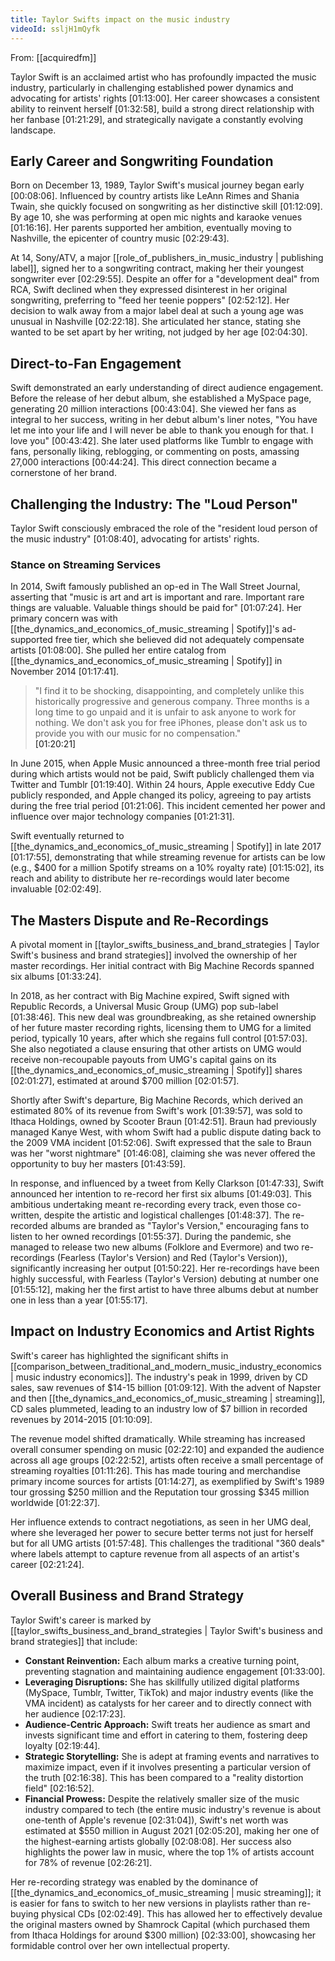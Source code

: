 ```yaml
---
title: Taylor Swifts impact on the music industry
videoId: ssljH1mQyfk
---
```


From: [[acquiredfm]] <br/> 

Taylor Swift is an acclaimed artist who has profoundly impacted the music industry, particularly in challenging established power dynamics and advocating for artists' rights <a class="yt-timestamp" data-t="01:13:00">[01:13:00]</a>. Her career showcases a consistent ability to reinvent herself <a class="yt-timestamp" data-t="01:32:58">[01:32:58]</a>, build a strong direct relationship with her fanbase <a class="yt-timestamp" data-t="01:21:29">[01:21:29]</a>, and strategically navigate a constantly evolving landscape.

## Early Career and Songwriting Foundation

Born on December 13, 1989, Taylor Swift's musical journey began early <a class="yt-timestamp" data-t="00:08:06">[00:08:06]</a>. Influenced by country artists like LeAnn Rimes and Shania Twain, she quickly focused on songwriting as her distinctive skill <a class="yt-timestamp" data-t="01:12:09">[01:12:09]</a>. By age 10, she was performing at open mic nights and karaoke venues <a class="yt-timestamp" data-t="01:16:16">[01:16:16]</a>. Her parents supported her ambition, eventually moving to Nashville, the epicenter of country music <a class="yt-timestamp" data-t="02:29:43">[02:29:43]</a>.

At 14, Sony/ATV, a major [[role_of_publishers_in_music_industry | publishing label]], signed her to a songwriting contract, making her their youngest songwriter ever <a class="yt-timestamp" data-t="02:29:55">[02:29:55]</a>. Despite an offer for a "development deal" from RCA, Swift declined when they expressed disinterest in her original songwriting, preferring to "feed her teenie poppers" <a class="yt-timestamp" data-t="02:52:12">[02:52:12]</a>. Her decision to walk away from a major label deal at such a young age was unusual in Nashville <a class="yt-timestamp" data-t="02:22:18">[02:22:18]</a>. She articulated her stance, stating she wanted to be set apart by her writing, not judged by her age <a class="yt-timestamp" data-t="02:04:30">[02:04:30]</a>.

## Direct-to-Fan Engagement

Swift demonstrated an early understanding of direct audience engagement. Before the release of her debut album, she established a MySpace page, generating 20 million interactions <a class="yt-timestamp" data-t="00:43:04">[00:43:04]</a>. She viewed her fans as integral to her success, writing in her debut album's liner notes, "You have let me into your life and I will never be able to thank you enough for that. I love you" <a class="yt-timestamp" data-t="00:43:42">[00:43:42]</a>. She later used platforms like Tumblr to engage with fans, personally liking, reblogging, or commenting on posts, amassing 27,000 interactions <a class="yt-timestamp" data-t="00:44:24">[00:44:24]</a>. This direct connection became a cornerstone of her brand.

## Challenging the Industry: The "Loud Person"

Taylor Swift consciously embraced the role of the "resident loud person of the music industry" <a class="yt-timestamp" data-t="01:08:40">[01:08:40]</a>, advocating for artists' rights.

### Stance on Streaming Services

In 2014, Swift famously published an op-ed in The Wall Street Journal, asserting that "music is art and art is important and rare. Important rare things are valuable. Valuable things should be paid for" <a class="yt-timestamp" data-t="01:07:24">[01:07:24]</a>. Her primary concern was with [[the_dynamics_and_economics_of_music_streaming | Spotify]]'s ad-supported free tier, which she believed did not adequately compensate artists <a class="yt-timestamp" data-t="01:08:00">[01:08:00]</a>. She pulled her entire catalog from [[the_dynamics_and_economics_of_music_streaming | Spotify]] in November 2014 <a class="yt-timestamp" data-t="01:17:41">[01:17:41]</a>.

> "I find it to be shocking, disappointing, and completely unlike this historically progressive and generous company. Three months is a long time to go unpaid and it is unfair to ask anyone to work for nothing. We don't ask you for free iPhones, please don't ask us to provide you with our music for no compensation."<br>
> <a class="yt-timestamp" data-t="01:20:21">[01:20:21]</a>

In June 2015, when Apple Music announced a three-month free trial period during which artists would not be paid, Swift publicly challenged them via Twitter and Tumblr <a class="yt-timestamp" data-t="01:19:40">[01:19:40]</a>. Within 24 hours, Apple executive Eddy Cue publicly responded, and Apple changed its policy, agreeing to pay artists during the free trial period <a class="yt-timestamp" data-t="01:21:06">[01:21:06]</a>. This incident cemented her power and influence over major technology companies <a class="yt-timestamp" data-t="01:21:31">[01:21:31]</a>.

Swift eventually returned to [[the_dynamics_and_economics_of_music_streaming | Spotify]] in late 2017 <a class="yt-timestamp" data-t="01:17:55">[01:17:55]</a>, demonstrating that while streaming revenue for artists can be low (e.g., $400 for a million Spotify streams on a 10% royalty rate) <a class="yt-timestamp" data-t="01:15:02">[01:15:02]</a>, its reach and ability to distribute her re-recordings would later become invaluable <a class="yt-timestamp" data-t="02:02:49">[02:02:49]</a>.

## The Masters Dispute and Re-Recordings

A pivotal moment in [[taylor_swifts_business_and_brand_strategies | Taylor Swift's business and brand strategies]] involved the ownership of her master recordings. Her initial contract with Big Machine Records spanned six albums <a class="yt-timestamp" data-t="01:33:24">[01:33:24]</a>.

In 2018, as her contract with Big Machine expired, Swift signed with Republic Records, a Universal Music Group (UMG) pop sub-label <a class="yt-timestamp" data-t="01:38:46">[01:38:46]</a>. This new deal was groundbreaking, as she retained ownership of her future master recording rights, licensing them to UMG for a limited period, typically 10 years, after which she regains full control <a class="yt-timestamp" data-t="01:57:03">[01:57:03]</a>. She also negotiated a clause ensuring that other artists on UMG would receive non-recoupable payouts from UMG's capital gains on its [[the_dynamics_and_economics_of_music_streaming | Spotify]] shares <a class="yt-timestamp" data-t="02:01:27">[02:01:27]</a>, estimated at around $700 million <a class="yt-timestamp" data-t="02:01:57">[02:01:57]</a>.

Shortly after Swift's departure, Big Machine Records, which derived an estimated 80% of its revenue from Swift's work <a class="yt-timestamp" data-t="01:39:57">[01:39:57]</a>, was sold to Ithaca Holdings, owned by Scooter Braun <a class="yt-timestamp" data-t="01:42:51">[01:42:51]</a>. Braun had previously managed Kanye West, with whom Swift had a public dispute dating back to the 2009 VMA incident <a class="yt-timestamp" data-t="01:52:06">[01:52:06]</a>. Swift expressed that the sale to Braun was her "worst nightmare" <a class="yt-timestamp" data-t="01:46:08">[01:46:08]</a>, claiming she was never offered the opportunity to buy her masters <a class="yt-timestamp" data-t="01:43:59">[01:43:59]</a>.

In response, and influenced by a tweet from Kelly Clarkson <a class="yt-timestamp" data-t="01:47:33">[01:47:33]</a>, Swift announced her intention to re-record her first six albums <a class="yt-timestamp" data-t="01:49:03">[01:49:03]</a>. This ambitious undertaking meant re-recording every track, even those co-written, despite the artistic and logistical challenges <a class="yt-timestamp" data-t="01:48:37">[01:48:37]</a>. The re-recorded albums are branded as "Taylor's Version," encouraging fans to listen to her owned recordings <a class="yt-timestamp" data-t="01:55:37">[01:55:37]</a>. During the pandemic, she managed to release two new albums (Folklore and Evermore) and two re-recordings (Fearless (Taylor's Version) and Red (Taylor's Version)), significantly increasing her output <a class="yt-timestamp" data-t="01:50:22">[01:50:22]</a>. Her re-recordings have been highly successful, with Fearless (Taylor's Version) debuting at number one <a class="yt-timestamp" data-t="01:55:12">[01:55:12]</a>, making her the first artist to have three albums debut at number one in less than a year <a class="yt-timestamp" data-t="01:55:17">[01:55:17]</a>.

## Impact on Industry Economics and Artist Rights

Swift's career has highlighted the significant shifts in [[comparison_between_traditional_and_modern_music_industry_economics | music industry economics]]. The industry's peak in 1999, driven by CD sales, saw revenues of $14-15 billion <a class="yt-timestamp" data-t="01:09:12">[01:09:12]</a>. With the advent of Napster and then [[the_dynamics_and_economics_of_music_streaming | streaming]], CD sales plummeted, leading to an industry low of $7 billion in recorded revenues by 2014-2015 <a class="yt-timestamp" data-t="01:10:09">[01:10:09]</a>.

The revenue model shifted dramatically. While streaming has increased overall consumer spending on music <a class="yt-timestamp" data-t="02:22:10">[02:22:10]</a> and expanded the audience across all age groups <a class="yt-timestamp" data-t="02:22:52">[02:22:52]</a>, artists often receive a small percentage of streaming royalties <a class="yt-timestamp" data-t="01:11:26">[01:11:26]</a>. This has made touring and merchandise primary income sources for artists <a class="yt-timestamp" data-t="01:14:27">[01:14:27]</a>, as exemplified by Swift's 1989 tour grossing $250 million and the Reputation tour grossing $345 million worldwide <a class="yt-timestamp" data-t="01:22:37">[01:22:37]</a>.

Her influence extends to contract negotiations, as seen in her UMG deal, where she leveraged her power to secure better terms not just for herself but for all UMG artists <a class="yt-timestamp" data-t="01:57:48">[01:57:48]</a>. This challenges the traditional "360 deals" where labels attempt to capture revenue from all aspects of an artist's career <a class="yt-timestamp" data-t="02:21:24">[02:21:24]</a>.

## Overall Business and Brand Strategy

Taylor Swift's career is marked by [[taylor_swifts_business_and_brand_strategies | Taylor Swift's business and brand strategies]] that include:

*   **Constant Reinvention:** Each album marks a creative turning point, preventing stagnation and maintaining audience engagement <a class="yt-timestamp" data-t="01:33:00">[01:33:00]</a>.
*   **Leveraging Disruptions:** She has skillfully utilized digital platforms (MySpace, Tumblr, Twitter, TikTok) and major industry events (like the VMA incident) as catalysts for her career and to directly connect with her audience <a class="yt-timestamp" data-t="02:17:23">[02:17:23]</a>.
*   **Audience-Centric Approach:** Swift treats her audience as smart and invests significant time and effort in catering to them, fostering deep loyalty <a class="yt-timestamp" data-t="02:19:44">[02:19:44]</a>.
*   **Strategic Storytelling:** She is adept at framing events and narratives to maximize impact, even if it involves presenting a particular version of the truth <a class="yt-timestamp" data-t="02:16:38">[02:16:38]</a>. This has been compared to a "reality distortion field" <a class="yt-timestamp" data-t="02:16:52">[02:16:52]</a>.
*   **Financial Prowess:** Despite the relatively smaller size of the music industry compared to tech (the entire music industry's revenue is about one-tenth of Apple's revenue <a class="yt-timestamp" data-t="02:31:04">[02:31:04]</a>), Swift's net worth was estimated at $550 million in August 2021 <a class="yt-timestamp" data-t="02:05:20">[02:05:20]</a>, making her one of the highest-earning artists globally <a class="yt-timestamp" data-t="02:08:08">[02:08:08]</a>. Her success also highlights the power law in music, where the top 1% of artists account for 78% of revenue <a class="yt-timestamp" data-t="02:26:21">[02:26:21]</a>.

Her re-recording strategy was enabled by the dominance of [[the_dynamics_and_economics_of_music_streaming | music streaming]]; it is easier for fans to switch to her new versions in playlists rather than re-buying physical CDs <a class="yt-timestamp" data-t="02:02:49">[02:02:49]</a>. This has allowed her to effectively devalue the original masters owned by Shamrock Capital (which purchased them from Ithaca Holdings for around $300 million) <a class="yt-timestamp" data-t="02:33:00">[02:33:00]</a>, showcasing her formidable control over her own intellectual property.